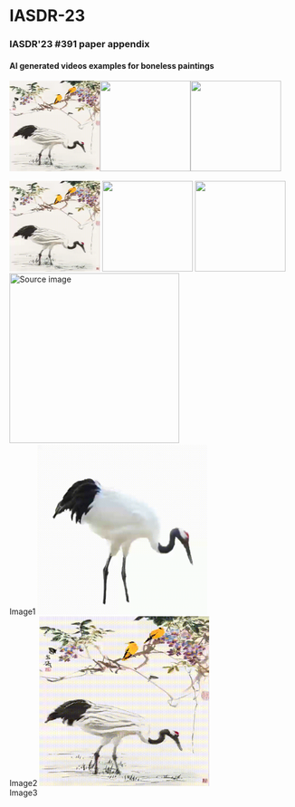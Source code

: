 # IASDR-23

### IASDR'23 #391 paper appendix

#### AI generated videos examples for boneless paintings



<img src="/img/cbb.gif" width="160" height="160"/><img src="/img/f27ca2560ed8abd1eb16e8317e9cefc.png" width="160" height="160"/><img src="/img/f27ca2560ed8abd1eb16e8317e9cefc.png" width="160" height="160"/>

<span style="display:inline-block;">
    <img src="/img/cbb.gif" width="160" height="160"/>
    <img src="/path/image2.gif" width="160" height="160"/>
    <img src="/path/image3.gif" width="160" height="160"/>
</span>

<span style="display:inline-block;">
    <img src="/img/f27ca2560ed8abd1eb16e8317e9cefc.png" width="300" height="300" title="Source image"/><br>Image1
    <img src="/img/crane1.gif" width="300" height="300" title="Action video"/><br>Image2
    <img src="/img/cbb.gif" width="300" height="300" title="Output results"/><br>Image3
</span>
